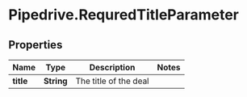 # Pipedrive.RequredTitleParameter

## Properties

Name | Type | Description | Notes
------------ | ------------- | ------------- | -------------
**title** | **String** | The title of the deal | 


